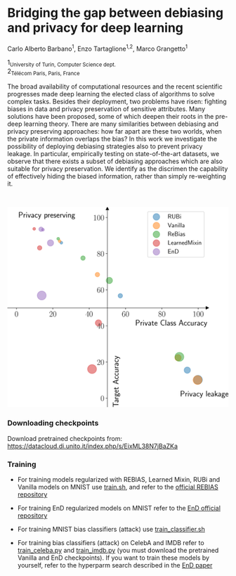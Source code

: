 # Bridging the gap between debiasing and privacy for deep learning

Carlo Alberto Barbano<sup>1</sup>, Enzo Tartaglione<sup>1,2</sup>, Marco Grangetto<sup>1</sup>

1<sub>University of Turin, Computer Science dept.</sub><br>
2<sub>Télécom Paris, Paris, France</sub>
<br/>

<p>
The broad availability of computational resources and the recent scientific progresses made deep learning the elected class of algorithms to solve complex tasks.  
Besides their deployment, two problems have risen: fighting biases in data and privacy preservation of sensitive attributes. 
Many solutions have been proposed, some of which deepen their roots in the pre-deep learning theory.
There are many similarities between debiasing and privacy preserving approaches: how far apart are these two worlds, when the private information overlaps the bias?
In this work we investigate the possibility of deploying debiasing strategies also to prevent privacy leakage. In particular, empirically testing on state-of-the-art datasets, we observe that there exists a subset of debiasing approaches which are also suitable for privacy preservation. We identify as the discrimen the capability of effectively hiding the biased information, rather than simply re-weighting it.
</p><br/>

![scatter](resources/scatter.png)

### Downloading checkpoints

Download pretrained checkpoints from: https://datacloud.di.unito.it/index.php/s/EixML38N7jBaZKa

### Training


- For training models regularized with REBIAS, Learned Mixin, RUBi and Vanilla models on MNIST use [train.sh](https://github.com/EIDOSlab/bridging-debiasing-privacy-deep-learning/blob/master/src/train.sh), and refer to the [official REBIAS repository](https://github.com/clovaai/rebias)

- For training EnD regularized models on MNIST refer to the [EnD official repository](https://github.com/EIDOSlab/entangling-disentangling-bias)

- For training MNIST bias classifiers (attack) use [train_classifier.sh](https://github.com/EIDOSlab/bridging-debiasing-privacy-deep-learning/blob/master/src/train_classifier.sh)

- For training bias classifiers (attack) on CelebA and IMDB refer to [train_celeba.py](https://github.com/EIDOSlab/bridging-debiasing-privacy-deep-learning/blob/master/src/train_celeba.py) and [train_imdb.py](https://github.com/EIDOSlab/bridging-debiasing-privacy-deep-learning/blob/master/src/train_imdb.py) (you must download the pretrained Vanilla and EnD checkpoints). If you want to train these models by yourself, refer to the hyperparm search described in the [EnD paper](https://openaccess.thecvf.com/content/CVPR2021/html/Tartaglione_EnD_Entangling_and_Disentangling_Deep_Representations_for_Bias_Correction_CVPR_2021_paper.html)